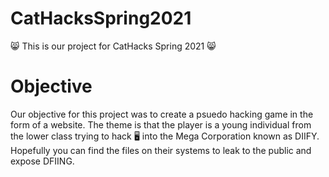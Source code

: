 # CatHacksSpring2021
:smile_cat: This is our project for CatHacks Spring 2021 :smile_cat:

# Objective
Our objective for this project was to create a psuedo hacking game in the form of a website.
The theme is that the player is a young individual from the lower class trying to hack :desktop_computer: into the Mega Corporation known as DIIFY.
Hopefully you can find the files on their systems to leak to the public and expose DFIING.

